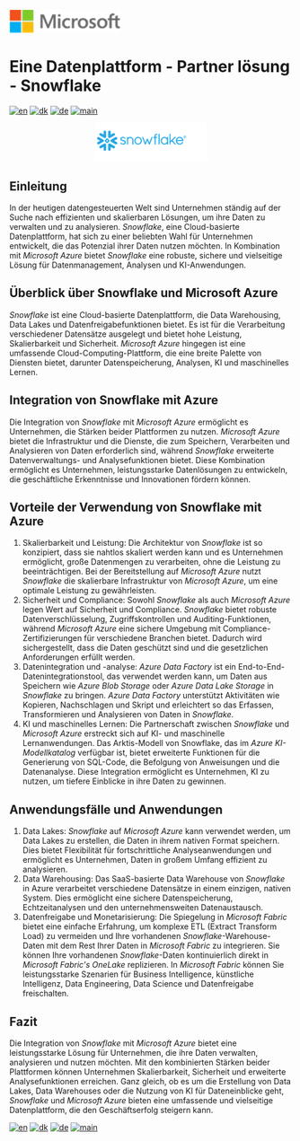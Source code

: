 ![microsoft](../../images/microsoft.png)

# Eine Datenplattform - Partner lösung - Snowflake

[![en](https://img.shields.io/badge/lang-en-red.svg)](Snowflake.md)
[![dk](https://img.shields.io/badge/lang-dk-green.svg)](Snowflake-da.md)
[![de](https://img.shields.io/badge/lang-de-yellow.svg)](Snowflake-de.md)
[![main](https://img.shields.io/badge/main-document-blue.svg)](../../README.md)

<div style="text-align: center"><img src="../../images/snowflake.png" width="200" /></div>

## Einleitung

In der heutigen datengesteuerten Welt sind Unternehmen ständig auf der Suche nach effizienten und skalierbaren Lösungen, um ihre Daten zu verwalten und zu analysieren. *Snowflake*, eine Cloud-basierte Datenplattform, hat sich zu einer beliebten Wahl für Unternehmen entwickelt, die das Potenzial ihrer Daten nutzen möchten. In Kombination mit *Microsoft Azure*  bietet *Snowflake* eine robuste, sichere und vielseitige Lösung für Datenmanagement, Analysen und KI-Anwendungen.

## Überblick über Snowflake und Microsoft Azure

*Snowflake* ist eine Cloud-basierte Datenplattform, die Data Warehousing, Data Lakes und Datenfreigabefunktionen bietet. Es ist für die Verarbeitung verschiedener Datensätze ausgelegt und bietet hohe Leistung, Skalierbarkeit und Sicherheit. *Microsoft Azure* hingegen ist eine umfassende Cloud-Computing-Plattform, die eine breite Palette von Diensten bietet, darunter Datenspeicherung, Analysen, KI und maschinelles Lernen.

## Integration von Snowflake mit Azure

Die Integration von *Snowflake* mit *Microsoft Azure* ermöglicht es Unternehmen, die Stärken beider Plattformen zu nutzen. *Microsoft Azure* bietet die Infrastruktur und die Dienste, die zum Speichern, Verarbeiten und Analysieren von Daten erforderlich sind, während *Snowflake* erweiterte Datenverwaltungs- und Analysefunktionen bietet. Diese Kombination ermöglicht es Unternehmen, leistungsstarke Datenlösungen zu entwickeln, die geschäftliche Erkenntnisse und Innovationen fördern können.

## Vorteile der Verwendung von Snowflake mit Azure

1) Skalierbarkeit und Leistung: Die Architektur von *Snowflake* ist so konzipiert, dass sie nahtlos skaliert werden kann und es Unternehmen ermöglicht, große Datenmengen zu verarbeiten, ohne die Leistung zu beeinträchtigen. Bei der Bereitstellung auf *Microsoft Azure* nutzt *Snowflake* die skalierbare  Infrastruktur von *Microsoft Azure*,  um eine optimale Leistung zu gewährleisten.
2) Sicherheit und Compliance: Sowohl *Snowflake* als  auch *Microsoft Azure* legen Wert auf Sicherheit und Compliance. *Snowflake* bietet robuste Datenverschlüsselung, Zugriffskontrollen und Auditing-Funktionen, während *Microsoft Azure* eine sichere Umgebung mit Compliance-Zertifizierungen für verschiedene Branchen bietet. Dadurch wird sichergestellt, dass die Daten geschützt sind und die gesetzlichen Anforderungen erfüllt werden.
3) Datenintegration und -analyse: *Azure Data Factory* ist ein End-to-End-Datenintegrationstool, das verwendet werden kann, um Daten aus Speichern wie *Azure Blob Storage* oder *Azure Data Lake Storage* in *Snowflake* zu bringen. *Azure Data Factory* unterstützt Aktivitäten wie Kopieren, Nachschlagen und Skript und erleichtert so das Erfassen, Transformieren und Analysieren von Daten in *Snowflake*.
4) KI und maschinelles Lernen: Die Partnerschaft zwischen *Snowflake* und *Microsoft Azure* erstreckt sich auf KI- und maschinelle Lernanwendungen. Das  Arktis-Modell von Snowflake, das im *Azure KI-Modellkatalog* verfügbar ist, bietet erweiterte Funktionen für die Generierung von SQL-Code, die Befolgung von Anweisungen und die Datenanalyse. Diese Integration ermöglicht es Unternehmen, KI zu nutzen, um tiefere Einblicke in ihre Daten zu gewinnen.

## Anwendungsfälle und Anwendungen

1) Data Lakes: *Snowflake* auf *Microsoft Azure* kann verwendet werden, um Data Lakes zu erstellen, die Daten in ihrem nativen Format speichern. Dies bietet Flexibilität für fortschrittliche Analyseanwendungen und ermöglicht es Unternehmen, Daten in großem Umfang effizient zu analysieren.
2) Data Warehousing:  Das SaaS-basierte Data Warehouse von *Snowflake* in Azure verarbeitet verschiedene Datensätze in einem einzigen, nativen System. Dies ermöglicht eine sichere Datenspeicherung, Echtzeitanalysen und den unternehmensweiten Datenaustausch.
3) Datenfreigabe und Monetarisierung: Die Spiegelung in *Microsoft Fabric* bietet eine einfache Erfahrung, um komplexe ETL (Extract Transform Load) zu vermeiden und Ihre vorhandenen *Snowflake*-Warehouse-Daten mit dem Rest Ihrer Daten in *Microsoft Fabric* zu integrieren. Sie können Ihre vorhandenen *Snowflake*-Daten kontinuierlich direkt in *Microsoft Fabric's OneLake* replizieren. In *Microsoft Fabric* können Sie leistungsstarke Szenarien für Business Intelligence, künstliche Intelligenz, Data Engineering, Data Science und Datenfreigabe freischalten.

## Fazit

Die Integration von *Snowflake* mit *Microsoft Azure* bietet eine leistungsstarke Lösung für Unternehmen, die ihre Daten verwalten, analysieren und nutzen möchten. Mit den kombinierten Stärken beider Plattformen können Unternehmen Skalierbarkeit, Sicherheit und erweiterte Analysefunktionen erreichen. Ganz gleich, ob es um die Erstellung von Data Lakes, Data Warehouses oder die Nutzung von KI für Dateneinblicke geht, *Snowflake* und *Microsoft Azure* bieten eine umfassende und vielseitige Datenplattform, die den Geschäftserfolg steigern kann.

[![en](https://img.shields.io/badge/lang-en-red.svg)](Snowflake.md)
[![dk](https://img.shields.io/badge/lang-dk-green.svg)](Snowflake-da.md)
[![de](https://img.shields.io/badge/lang-de-yellow.svg)](Snowflake-de.md)
[![main](https://img.shields.io/badge/main-document-blue.svg)](../../README.md)
